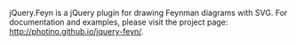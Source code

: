 jQuery.Feyn is a jQuery plugin for drawing Feynman diagrams with SVG.
For documentation and examples, please visit the project page:
http://photino.github.io/jquery-feyn/.
